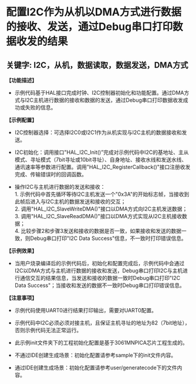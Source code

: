 # 配置I2C作为从机以DMA方式进行数据的接收、发送，通过Debug串口打印数据收发的结果
## 关键字: I2C，从机，数据读取，数据发送，DMA方式

**【功能描述】**
+ 示例代码基于HAL接口完成时钟、I2C控制器初始化和功能配置。通过DMA方式与I2C主机进行数据的接收和数据的发送，通过Debug串口打印数据收发成功或失败的信息。

**【示例配置】**
+ I2C控制器选择：可选择I2C0或I2C1作为从机实现与I2C主机的数据接收和发送。

+ I2C初始化：调用接口"HAL_I2C_Init()”完成对示例代码中I2C的基地址、主从模式、寻址模式（7bit寻址或10bit寻址）、自身地址、接收水线和发送水线、通讯速率等参数进行配置。调用"HAL_I2C_RegisterCallback()"接口注册收发完成、传输错误时的回调函数。

+ 操作I2C与主机进行数据的发送和接收：<br>
      1. 示例代码中首先循环等待I2C主机发送一个"0x3A"的开始标志帧，当接收到此帧后进入与I2C主机的数据发送和接收的交互；<br> 
      2. 调用"HAL_I2C_SlaveWriteDMA()"接口以DMA方式向I2C主机发送数据；<br>
      3. 调用"HAL_I2C_SlaveReadDMA()"接口以DMA方式实现从I2C主机接收数据；<br>
      4. 比较步骤2和步骤3发送和接收的数据是否一致，如果接收和发送的数据一致，则Debug串口打印"I2C Data Success"信息，不一致时打印错误信息。

**【示例效果】**
+ 当用户烧录编译后的示例代码后，初始化和配置完成后，示例代码中会通过I2C以DMA方式与主机进行数据的接收和发送，Debug串口打印I2C与主机进行通信交互的结果信息，当发送和接收的数据一致时Debug串口打印"I2C Data Success"；当接收和发送的数据不一致时Debug串口打印错误信息。

**【注意事项】**
+ 示例代码使用UART0进行结果打印输出，需要对UART0配置。
+ 示例代码中I2C必须必须对接主机，且保证主机寻址的地址为82（7bit地址），否则示例代码无法正常运行。

+ 此示例init文件夹下的工程初始化配置是基于3061MNPICA芯片工程生成的。
+ 不通过IDE创建生成场景：初始化配置请参考sample下的init文件内容。
+ 通过IDE创建生成场景：初始化配置请参考user/generatecode下的文件内容。
